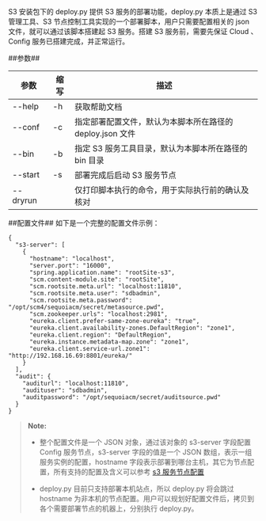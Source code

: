 S3 安装包下的 deploy.py 提供 S3 服务的部署功能，deploy.py 本质上是通过 S3 管理工具、S3 节点控制工具实现的一个部署脚本，用户只需要配置相关的 json 文件，就可以通过该脚本搭建起 S3 服务。搭建 S3 服务前，需要先保证 Cloud 、Config 服务已搭建完成，并正常运行。

##参数##

|参数      |缩写        |描述          |
|----------|-----------|--------------|
|--help    |-h         |获取帮助文档  |
|--conf    |-c         |指定部署配置文件，默认为本脚本所在路径的 deploy.json 文件|
|--bin     |-b         |指定 S3 服务工具目录，默认为本脚本所在路径的 bin 目录|
|--start   |-s         |部署完成后启动 S3 服务节点|
|--dryrun  |           |仅打印脚本执行的命令，用于实际执行前的确认及核对|

##配置文件##
如下是一个完整的配置文件示例：

```lang-javascript
{
  "s3-server": [
    {
      "hostname": "localhost",
      "server.port": "16000",
      "spring.application.name": "rootSite-s3",
      "scm.content-module.site": "rootSite",
      "scm.rootsite.meta.url": "localhost:11810",
      "scm.rootsite.meta.user": "sdbadmin",
      "scm.rootsite.meta.password": "/opt/scm4/sequoiacm/secret/metasource.pwd",
      "scm.zookeeper.urls": "localhost:2981",
      "eureka.client.prefer-same-zone-eureka": "true",
      "eureka.client.availability-zones.DefaultRegion": "zone1",
      "eureka.client.region": "DefaultRegion",
      "eureka.instance.metadata-map.zone": "zone1",
      "eureka.client.service-url.zone1": "http://192.168.16.69:8801/eureka/"
    }
  ],
  "audit": {
    "auditurl": "localhost:11810",
    "audituser": "sdbadmin",
    "auditpassword": "/opt/sequoiacm/secret/auditsource.pwd"
  }
}
```

>  **Note:**
>
>  * 整个配置文件是一个 JSON 对象，通过该对象的 s3-server 字段配置 Config 服务节点，s3-server 字段的值是一个 JSON 数组，表示一组服务实例的配置，hostname 字段表示部署到哪台主机，其它为节点配置，所有支持的配置及含义可以参考 [s3 服务节点配置][config]
>
>  * deploy.py 目前只支持部署本机站点，所以 deploy.py 将会跳过 hostname 为非本机的节点配置。用户可以规划好配置文件后，拷贝到各个需要部署节点的机器上，分别执行 deploy.py。

[config]:Maintainance/Node_Config/s3.md